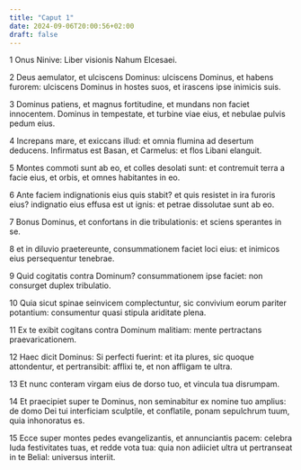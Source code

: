 ```yaml
---
title: "Caput 1"
date: 2024-09-06T20:00:56+02:00
draft: false
---
```



1 Onus Ninive: Liber visionis Nahum Elcesaei.

2 Deus aemulator, et ulciscens Dominus: ulciscens Dominus, et habens furorem: ulciscens Dominus in hostes suos, et irascens ipse inimicis suis.

3 Dominus patiens, et magnus fortitudine, et mundans non faciet innocentem. Dominus in tempestate, et turbine viae eius, et nebulae pulvis pedum eius.

4 Increpans mare, et exiccans illud: et omnia flumina ad desertum deducens. Infirmatus est Basan, et Carmelus: et flos Libani elanguit.

5 Montes commoti sunt ab eo, et colles desolati sunt: et contremuit terra a facie eius, et orbis, et omnes habitantes in eo.

6 Ante faciem indignationis eius quis stabit? et quis resistet in ira furoris eius? indignatio eius effusa est ut ignis: et petrae dissolutae sunt ab eo.

7 Bonus Dominus, et confortans in die tribulationis: et sciens sperantes in se.

8 et in diluvio praetereunte, consummationem faciet loci eius: et inimicos eius persequentur tenebrae.

9 Quid cogitatis contra Dominum? consummationem ipse faciet: non consurget duplex tribulatio.

10 Quia sicut spinae seinvicem complectuntur, sic convivium eorum pariter potantium: consumentur quasi stipula ariditate plena.

11 Ex te exibit cogitans contra Dominum malitiam: mente pertractans praevaricationem.

12 Haec dicit Dominus: Si perfecti fuerint: et ita plures, sic quoque attondentur, et pertransibit: afflixi te, et non affligam te ultra.

13 Et nunc conteram virgam eius de dorso tuo, et vincula tua disrumpam.

14 Et praecipiet super te Dominus, non seminabitur ex nomine tuo amplius: de domo Dei tui interficiam sculptile, et conflatile, ponam sepulchrum tuum, quia inhonoratus es.

15 Ecce super montes pedes evangelizantis, et annunciantis pacem: celebra Iuda festivitates tuas, et redde vota tua: quia non adiiciet ultra ut pertranseat in te Belial: universus interiit.

